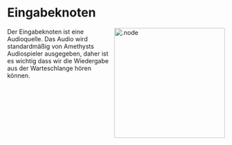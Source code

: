 # Eingabeknoten

<img align="right" style="margin-left: 8px;" src="https://cdn.discordapp.com/attachments/667464431562653706/1052194717208682497/input_node.png" alt=".node" width="256"/>

Der Eingabeknoten ist eine Audioquelle. Das Audio wird standardmäßig von Amethysts Audiospieler ausgegeben, daher ist es wichtig dass wir die Wiedergabe aus der Warteschlange hören können.
